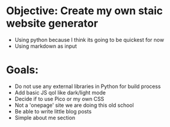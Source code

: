 # Objective: Create my own staic website generator
- Using python because I think its going to be quickest for now
- Using markdown as input
# Goals:
- Do not use any external libraries in Python for build process
- Add basic JS qol like dark/light mode
- Decide if to use Pico or my own CSS
- Not a 'onepage' site we are doing this old school
- Be able to write little blog posts
- Simple about me section
